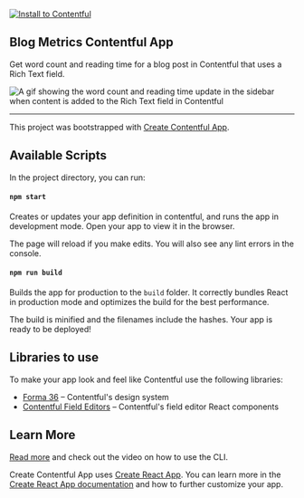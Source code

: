 [![Install to Contentful](https://www.ctfstatic.com/button/install-small.svg)](https://app.contentful.com/deeplink?link=apps&id=2QUod5ZVrU863GeYf94qnq)

## Blog Metrics Contentful App

Get word count and reading time for a blog post in Contentful that uses a Rich Text field.

![A gif showing the word count and reading time update in the sidebar when content is
added to the Rich Text field in Contentful](demo.gif)

---

This project was bootstrapped with
[Create Contentful App](https://github.com/contentful/create-contentful-app).

## Available Scripts

In the project directory, you can run:

#### `npm start`

Creates or updates your app definition in contentful, and runs the app in development mode. Open
your app to view it in the browser.

The page will reload if you make edits. You will also see any lint errors in the console.

#### `npm run build`

Builds the app for production to the `build` folder. It correctly bundles React in production mode
and optimizes the build for the best performance.

The build is minified and the filenames include the hashes. Your app is ready to be deployed!

## Libraries to use

To make your app look and feel like Contentful use the following libraries:

- [Forma 36](https://f36.contentful.com/) – Contentful's design system
- [Contentful Field Editors](https://www.contentful.com/developers/docs/extensibility/field-editors/)
  – Contentful's field editor React components

## Learn More

[Read more](https://www.contentful.com/developers/docs/extensibility/app-framework/create-contentful-app/)
and check out the video on how to use the CLI.

Create Contentful App uses [Create React App](https://create-react-app.dev/). You can learn more in
the
[Create React App documentation](https://facebook.github.io/create-react-app/docs/getting-started)
and how to further customize your app.
